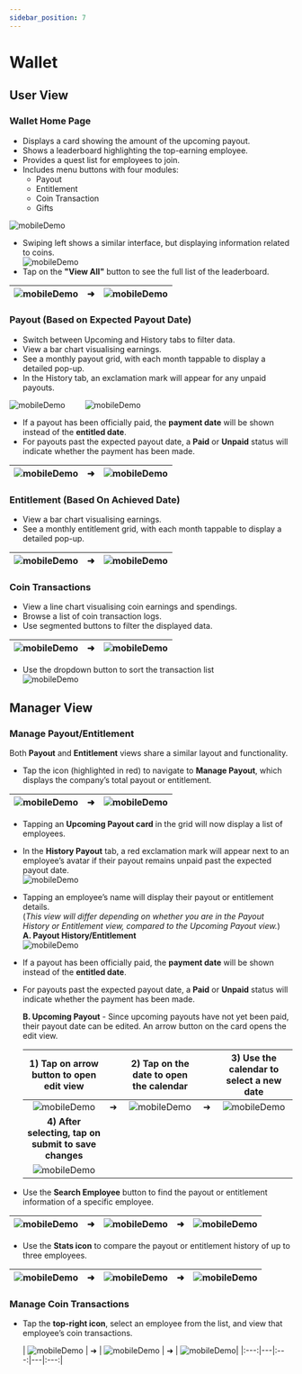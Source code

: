 ```yaml
---
sidebar_position: 7
---
```


# Wallet

## User View

### Wallet Home Page

- Displays a card showing the amount of the upcoming payout.
- Shows a leaderboard highlighting the top-earning employee.
- Provides a quest list for employees to join.
- Includes menu buttons with four modules:
  - Payout
  - Entitlement
  - Coin Transaction
  - Gifts

![mobileDemo](../../../static/img/integration/vision/wallet/wallet1.png)

- Swiping left shows a similar interface, but displaying information related to coins.\
![mobileDemo](../../../static/img/integration/vision/wallet/wallet-coin-view.png)
- Tap on the **"View All"** button to see the full list of the leaderboard.

| ![mobileDemo](../../../static/img/integration/vision/wallet/view-all.png) | ➜ |  ![mobileDemo](../../../static/img/integration/vision/wallet/leaderboard.png) |
|:---:|---|:---:|

### Payout (Based on Expected Payout Date)

- Switch between Upcoming and History tabs to filter data.
- View a bar chart visualising earnings.
- See a monthly payout grid, with each month tappable to display a detailed pop-up.
- In the History tab, an exclamation mark will appear for any unpaid payouts.

![mobileDemo](../../../static/img/integration/vision/wallet/payout-upcoming.png) &nbsp;&nbsp;&nbsp;&nbsp;&nbsp;&nbsp;&nbsp;
![mobileDemo](../../../static/img/integration/vision/wallet/payout-history.png)

- If a payout has been officially paid, the **payment date** will be shown instead of the **entitled date**.
- For payouts past the expected payout date, a **Paid** or **Unpaid** status will indicate whether the payment has been made.

| ![mobileDemo](../../../static/img/integration/vision/wallet/payout-button.png) | ➜ | ![mobileDemo](../../../static/img/integration/vision/wallet/payout-details.png) |
|:---:|---|:-------------------------------------------------------------------------------:|

### Entitlement (Based On Achieved Date)

- View a bar chart visualising earnings.
- See a monthly entitlement grid, with each month tappable to display a detailed pop-up.

| ![mobileDemo](../../../static/img/integration/vision/wallet/ent-button.png) | ➜ | ![mobileDemo](../../../static/img/integration/vision/wallet/ent-details.png) |
|:---:|---|:---:|

### Coin Transactions

- View a line chart visualising coin earnings and spendings.
- Browse a list of coin transaction logs.
- Use segmented buttons to filter the displayed data.

| ![mobileDemo](../../../static/img/integration/vision/wallet/filter-buttons.png) | ➜ | ![mobileDemo](../../../static/img/integration/vision/wallet/filtered.png) |
|:---:|---|:---:|

- Use the dropdown button to sort the transaction list\
![mobileDemo](../../../static/img/integration/vision/wallet/sort-dropdown.png)

## Manager View

### Manage Payout/Entitlement

Both **Payout** and **Entitlement** views share a similar layout and functionality.

- Tap the icon (highlighted in red) to navigate to **Manage Payout**, which displays the company’s total payout or entitlement.

 | ![mobileDemo](../../../static/img/integration/vision/wallet/switch-view-button.png) | ➜ | ![mobileDemo](../../../static/img/integration/vision/wallet/manager-view.png) |
 |:---:|---|:---:|

- Tapping an **Upcoming Payout card** in the grid will now display a list of employees.
- In the **History Payout** tab, a red exclamation mark will appear next to an employee’s avatar if their payout remains unpaid past the expected payout date.\
 ![mobileDemo](../../../static/img/integration/vision/wallet/manager-payout-details.png)

- Tapping an employee’s name will display their payout or entitlement details.\
 (*This view will differ depending on whether you are in the Payout History or Entitlement view, compared to the Upcoming Payout view.*)\
    **A. Payout History/Entitlement** \
 ![mobileDemo](../../../static/img/integration/vision/wallet/manager-payout-emp-details.png)
- If a payout has been officially paid, the **payment date** will be shown instead of the **entitled date**.
- For payouts past the expected payout date, a **Paid** or **Unpaid** status will indicate whether the payment has been made.

    **B. Upcoming Payout**
      - Since upcoming payouts have not yet been paid, their payout date can be edited. An arrow button on the card opens the edit view.

    | 1) Tap on arrow button to open edit view | | 2) Tap on the date to open the calendar | | 3) Use the calendar to select a new date |
    |:---:|---|:---:|---|:---:|
    | ![mobileDemo](../../../static/img/integration/vision/wallet/edit-payout-1.png) | ➜ | ![mobileDemo](../../../static/img/integration/vision/wallet/edit-payout-2.png) | ➜ | ![mobileDemo](../../../static/img/integration/vision/wallet/edit-payout-3.png)|
    | **4) After selecting, tap on submit to save changes** |||||
    | ![mobileDemo](../../../static/img/integration/vision/wallet/edit-payout-4.png) |||||

- Use the **Search Employee** button to find the payout or entitlement information of a specific employee.

 | ![mobileDemo](../../../static/img/integration/vision/wallet/search-emp-1.png) | ➜ | ![mobileDemo](../../../static/img/integration/vision/wallet/search-emp-2.png) | ➜ | ![mobileDemo](../../../static/img/integration/vision/wallet/search-emp-3.png)|
|:---:|---|:---:|---|:---:|

- Use the **Stats icon** to compare the payout or entitlement history of up to three employees.

| ![mobileDemo](../../../static/img/integration/vision/wallet/compare-emp-1.png) | ➜ | ![mobileDemo](../../../static/img/integration/vision/wallet/compare-emp-2.png) | ➜ | ![mobileDemo](../../../static/img/integration/vision/wallet/compare-emp-3.png)|
|:---:|---|:---:|---|:---:|

### Manage Coin Transactions

- Tap the **top-right icon**, select an employee from the list, and view that employee’s coin transactions.

   | ![mobileDemo](../../../static/img/integration/vision/wallet/manage-coin-transac-button.png) | ➜ | ![mobileDemo](../../../static/img/integration/vision/wallet/search-emp-2.png) | ➜ | ![mobileDemo](../../../static/img/integration/vision/wallet/manager-view-coin-transac.png)|
|:---:|---|:---:|---|:---:|
